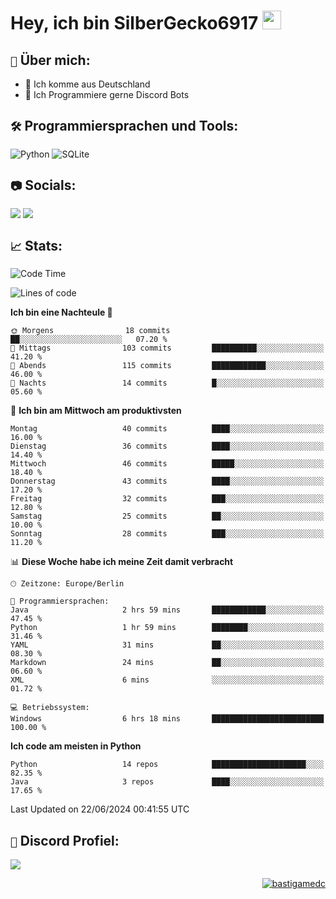 # Hey, ich bin SilberGecko6917 <img src="https://raw.githubusercontent.com/MartinHeinz/MartinHeinz/master/wave.gif" width="30px">

## `📌` Über mich:
- 📍 Ich komme aus Deutschland
- 📝 Ich Programmiere gerne Discord Bots

## `🛠️` Programmiersprachen und Tools:
![Python](https://img.shields.io/badge/python-3670A0?style=for-the-badge&logo=python&logoColor=ffdd54)
![SQLite](https://img.shields.io/badge/sqlite-%2307405e.svg?style=for-the-badge&logo=sqlite&logoColor=white)


## `📷` Socials:  
[![](https://img.shields.io/youtube/channel/subscribers/UCf83BJ6BdAFoU1zViGFuWlg?style=for-the-badge&logo=youtube&label=YouTube&color=red)](https://youtube.com/@gecko_tv) [![](https://img.shields.io/twitch/status/silbergecko_tv?style=for-the-badge&logo=twitch&logoColor=white&color=purple)](https://twitch.tv/silbergecko_tv)


## `📈` Stats:
<!--START_SECTION:waka-->
![Code Time](http://img.shields.io/badge/Code%20Time-28%20hrs%2031%20mins-blue)

![Lines of code](https://img.shields.io/badge/Seit%20Hallo%20Welt%20habe%20ich%20geschrieben-25.6%20thousand%20Codezeilen-blue)

**Ich bin eine Nachteule 🦉** 

```text
🌞 Morgens                18 commits          ██░░░░░░░░░░░░░░░░░░░░░░░   07.20 % 
🌆 Mittags                103 commits         ██████████░░░░░░░░░░░░░░░   41.20 % 
🌃 Abends                 115 commits         ████████████░░░░░░░░░░░░░   46.00 % 
🌙 Nachts                 14 commits          █░░░░░░░░░░░░░░░░░░░░░░░░   05.60 % 
```
📅 **Ich bin am Mittwoch am produktivsten** 

```text
Montag                   40 commits          ████░░░░░░░░░░░░░░░░░░░░░   16.00 % 
Dienstag                 36 commits          ████░░░░░░░░░░░░░░░░░░░░░   14.40 % 
Mittwoch                 46 commits          █████░░░░░░░░░░░░░░░░░░░░   18.40 % 
Donnerstag               43 commits          ████░░░░░░░░░░░░░░░░░░░░░   17.20 % 
Freitag                  32 commits          ███░░░░░░░░░░░░░░░░░░░░░░   12.80 % 
Samstag                  25 commits          ██░░░░░░░░░░░░░░░░░░░░░░░   10.00 % 
Sonntag                  28 commits          ███░░░░░░░░░░░░░░░░░░░░░░   11.20 % 
```


📊 **Diese Woche habe ich meine Zeit damit verbracht** 

```text
🕑︎ Zeitzone: Europe/Berlin

💬 Programmiersprachen: 
Java                     2 hrs 59 mins       ████████████░░░░░░░░░░░░░   47.45 % 
Python                   1 hr 59 mins        ████████░░░░░░░░░░░░░░░░░   31.46 % 
YAML                     31 mins             ██░░░░░░░░░░░░░░░░░░░░░░░   08.30 % 
Markdown                 24 mins             ██░░░░░░░░░░░░░░░░░░░░░░░   06.60 % 
XML                      6 mins              ░░░░░░░░░░░░░░░░░░░░░░░░░   01.72 % 

💻 Betriebssystem: 
Windows                  6 hrs 18 mins       █████████████████████████   100.00 % 
```

**Ich code am meisten in Python** 

```text
Python                   14 repos            █████████████████████░░░░   82.35 % 
Java                     3 repos             ████░░░░░░░░░░░░░░░░░░░░░   17.65 % 
```




 Last Updated on 22/06/2024 00:41:55 UTC
<!--END_SECTION:waka-->

## `🔎` Discord Profiel:
<a href="https://discord.com/users/753974250968186901"><img src="https://lanyard.cnrad.dev/api/753974250968186901"><p/>

<p align="right">
  <img align="center" src="https://komarev.com/ghpvc/?username=SilberGecko6917&label=Profile%20views&color=0e75b6&style=flat" alt="bastigamedc"/>
</p>

